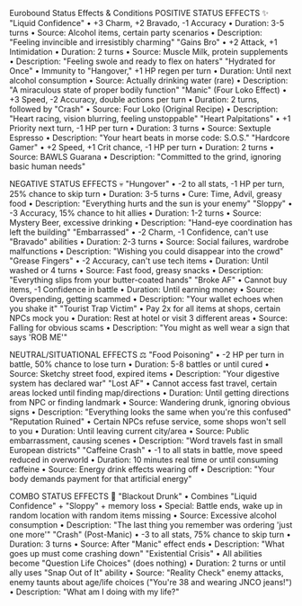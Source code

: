 Eurobound Status Effects & Conditions
POSITIVE STATUS EFFECTS ✨
"Liquid Confidence"
    • +3 Charm, +2 Bravado, -1 Accuracy 
    • Duration: 3-5 turns 
    • Source: Alcohol items, certain party scenarios 
    • Description: "Feeling invincible and irresistibly charming" 
"Gains Bro"
    • +2 Attack, +1 Intimidation 
    • Duration: 2 turns 
    • Source: Muscle Milk, protein supplements 
    • Description: "Feeling swole and ready to flex on haters" 
"Hydrated for Once"
    • Immunity to "Hangover," +1 HP regen per turn 
    • Duration: Until next alcohol consumption 
    • Source: Actually drinking water (rare) 
    • Description: "A miraculous state of proper bodily function" 
"Manic" (Four Loko Effect)
    • +3 Speed, -2 Accuracy, double actions per turn 
    • Duration: 2 turns, followed by "Crash" 
    • Source: Four Loko (Original Recipe) 
    • Description: "Heart racing, vision blurring, feeling unstoppable" 
"Heart Palpitations"
    • +1 Priority next turn, -1 HP per turn 
    • Duration: 3 turns 
    • Source: Sextuple Espresso 
    • Description: "Your heart beats in morse code: S.O.S." 
"Hardcore Gamer"
    • +2 Speed, +1 Crit chance, -1 HP per turn 
    • Duration: 2 turns 
    • Source: BAWLS Guarana 
    • Description: "Committed to the grind, ignoring basic human needs" 

NEGATIVE STATUS EFFECTS 💀
"Hungover"
    • -2 to all stats, -1 HP per turn, 25% chance to skip turn 
    • Duration: 3-5 turns 
    • Cure: Time, Advil, greasy food 
    • Description: "Everything hurts and the sun is your enemy" 
"Sloppy"
    • -3 Accuracy, 15% chance to hit allies 
    • Duration: 1-2 turns 
    • Source: Mystery Beer, excessive drinking 
    • Description: "Hand-eye coordination has left the building" 
"Embarrassed"
    • -2 Charm, -1 Confidence, can't use "Bravado" abilities 
    • Duration: 2-3 turns 
    • Source: Social failures, wardrobe malfunctions 
    • Description: "Wishing you could disappear into the crowd" 
"Grease Fingers"
    • -2 Accuracy, can't use tech items 
    • Duration: Until washed or 4 turns 
    • Source: Fast food, greasy snacks 
    • Description: "Everything slips from your butter-coated hands" 
"Broke AF"
    • Cannot buy items, -1 Confidence in battle 
    • Duration: Until earning money 
    • Source: Overspending, getting scammed 
    • Description: "Your wallet echoes when you shake it" 
"Tourist Trap Victim"
    • Pay 2x for all items at shops, certain NPCs mock you 
    • Duration: Rest at hotel or visit 3 different areas 
    • Source: Falling for obvious scams 
    • Description: "You might as well wear a sign that says 'ROB ME'" 

NEUTRAL/SITUATIONAL EFFECTS ⚖️
"Food Poisoning"
    • -2 HP per turn in battle, 50% chance to lose turn 
    • Duration: 5-8 battles or until cured 
    • Source: Sketchy street food, expired items 
    • Description: "Your digestive system has declared war" 
"Lost AF"
    • Cannot access fast travel, certain areas locked until finding map/directions 
    • Duration: Until getting directions from NPC or finding landmark 
    • Source: Wandering drunk, ignoring obvious signs 
    • Description: "Everything looks the same when you're this confused" 
"Reputation Ruined"
    • Certain NPCs refuse service, some shops won't sell to you 
    • Duration: Until leaving current city/area 
    • Source: Public embarrassment, causing scenes 
    • Description: "Word travels fast in small European districts" 
"Caffeine Crash"
    • -1 to all stats in battle, move speed reduced in overworld 
    • Duration: 10 minutes real time or until consuming caffeine 
    • Source: Energy drink effects wearing off 
    • Description: "Your body demands payment for that artificial energy" 

COMBO STATUS EFFECTS 🔄
"Blackout Drunk"
    • Combines "Liquid Confidence" + "Sloppy" + memory loss 
    • Special: Battle ends, wake up in random location with random items missing 
    • Source: Excessive alcohol consumption 
    • Description: "The last thing you remember was ordering 'just one more'" 
"Crash" (Post-Manic)
    • -3 to all stats, 75% chance to skip turn 
    • Duration: 3 turns 
    • Source: After "Manic" effect ends 
    • Description: "What goes up must come crashing down" 
"Existential Crisis"
    • All abilities become "Question Life Choices" (does nothing) 
    • Duration: 2 turns or until ally uses "Snap Out of It" ability 
    • Source: "Reality Check" enemy attacks, enemy taunts about age/life choices ("You're 38 and wearing JNCO jeans!") 
    • Description: "What am I doing with my life?" 
